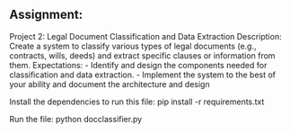 Assignment:
--------------------------------
Project 2: Legal Document Classification and Data Extraction
Description: Create a system to classify various types of legal documents (e.g.,
contracts, wills, deeds) and extract specific clauses or information from them.
Expectations: - Identify and design the components needed for classification and
data extraction. - Implement the system to the best of your ability and document
the architecture and design

Install the dependencies to run this file:
pip install -r requirements.txt

Run the file:
python docclassifier.py
